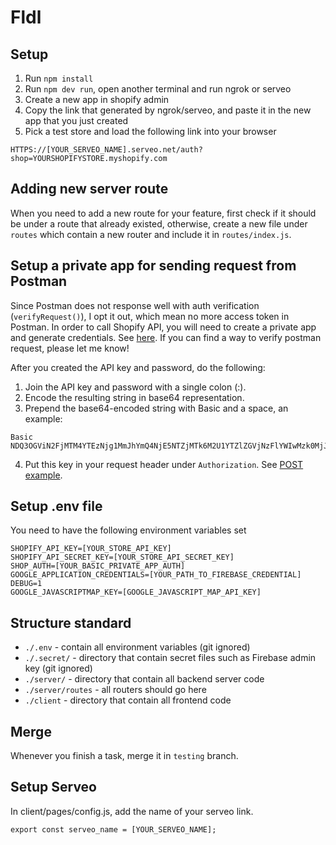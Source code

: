 # Fldl

## Setup
1. Run `npm install`
2. Run `npm dev run`, open another terminal and run ngrok or serveo
3. Create a new app in shopify admin
4. Copy the link that generated by ngrok/serveo, and paste it in the new app that you just created
5. Pick a test store and load the following link into your browser
```
HTTPS://[YOUR_SERVEO_NAME].serveo.net/auth?shop=YOURSHOPIFYSTORE.myshopify.com
```

## Adding new server route
When you need to add a new route for your feature, first check if it should be under a route that already existed, otherwise, create a new file under `routes` which contain a new router and include it in `routes/index.js`.

## Setup a private app for sending request from Postman
Since Postman does not response well with auth verification (`verifyRequest()`), I opt it out, which mean no more access token in Postman. In order to call Shopify API, you will need to create a private app and generate credentials. See [here](https://help.shopify.com/en/api/getting-started/authentication/private-authentication). If you can find a way to verify postman request, please let me know!

After you created the API key and password, do the following:
1. Join the API key and password with a single colon (:).
2. Encode the resulting string in base64 representation.
3. Prepend the base64-encoded string with Basic and a space, an example:
```
Basic NDQ3OGViN2FjMTM4YTEzNjg1MmJhYmQ4NjE5NTZjMTk6M2U1YTZlZGVjNzFlYWIwMzk0MjJjNjQ0NGQwMjY1OWQ=
```
4. Put this key in your request header under `Authorization`. See [POST example](https://github.com/alcfy/Fldl/blob/master/server/routes/products.js#L10).

## Setup .env file
You need to have the following environment variables set
```
SHOPIFY_API_KEY=[YOUR_STORE_API_KEY]
SHOPIFY_API_SECRET_KEY=[YOUR_STORE_API_SECRET_KEY]
SHOP_AUTH=[YOUR_BASIC_PRIVATE_APP_AUTH]
GOOGLE_APPLICATION_CREDENTIALS=[YOUR_PATH_TO_FIREBASE_CREDENTIAL]
DEBUG=1
GOOGLE_JAVASCRIPTMAP_KEY=[GOOGLE_JAVASCRIPT_MAP_API_KEY]
```

## Structure standard
- `./.env` - contain all environment variables (git ignored)
- `./.secret/` - directory that contain secret files such as Firebase admin key (git ignored)
- `./server/` - directory that contain all backend server code
- `./server/routes` - all routers should go here
- `./client` - directory that contain all frontend code

## Merge
Whenever you finish a task, merge it in `testing` branch.

## Setup Serveo
In client/pages/config.js, add the name of your serveo link.
```
export const serveo_name = [YOUR_SERVEO_NAME];
```